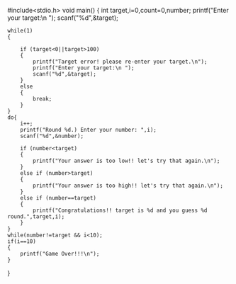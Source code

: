 #include<stdio.h>
void main()
{
    int target,i=0,count=0,number;
    printf("Enter your target:\n ");
    scanf("%d",&target);


    while(1)
    {

        if (target<0||target>100)
        {
            printf("Target error! please re-enter your target.\n");
            printf("Enter your target:\n ");
            scanf("%d",&target);
        }
        else
        {
            break;
        }
    }
    do{
        i++;
        printf("Round %d.) Enter your number: ",i);
        scanf("%d",&number);

        if (number<target)
        {
            printf("Your answer is too low!! let's try that again.\n");
        }
        else if (number>target)
        {
            printf("Your answer is too high!! let's try that again.\n");
        }
        else if (number==target)
        {
            printf("Congratulations!! target is %d and you guess %d round.",target,i);
        }
    }
    while(number!=target && i<10);
    if(i==10)
    {
        printf("Game Over!!!\n");
    }
}
